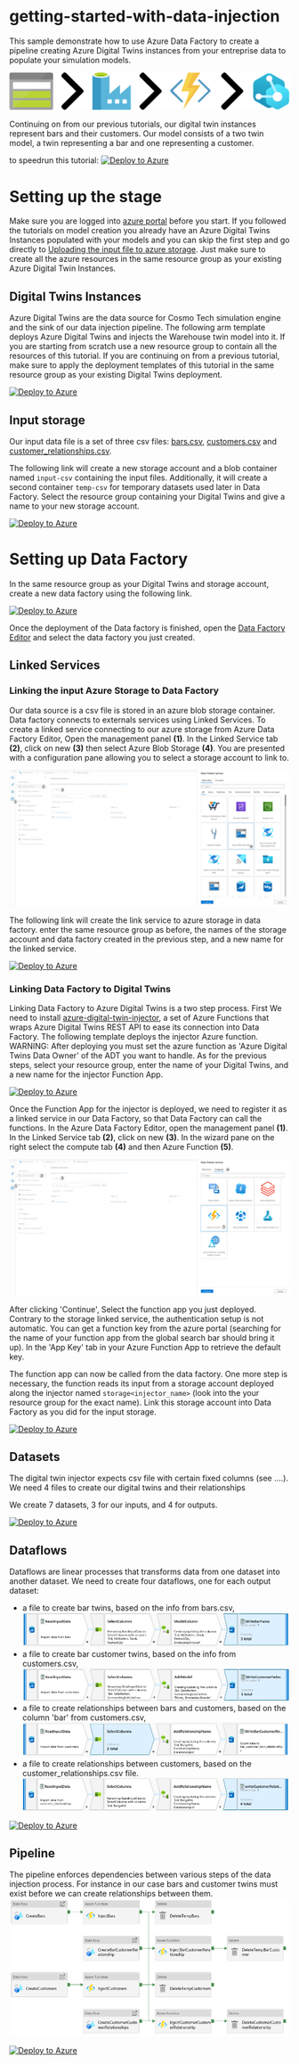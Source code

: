 # getting-started-with-data-injection

This sample demonstrate how to use Azure Data Factory to create a
pipeline creating Azure Digital Twins instances from your entreprise
data to populate your simulation models.

![Pipeline](assets/pipeline.png)

Continuing on from our previous tutorials, our digital twin instances
represent bars and their customers. Our model consists of a two twin
model, a twin representing a bar and one representing a customer.

to speedrun this tutorial: [![Deploy to Azure](https://aka.ms/deploytoazurebutton)](https://portal.azure.com/#create/Microsoft.Template/uri/https%3A%2F%2Fraw.githubusercontent.com%2FCosmo-Tech%2Fgetting-started-with-data-injection%2Fmain%2Farm%2Fazuredeploy.json)

# Setting up the stage

Make sure you are logged into [azure
portal](https://portal.azure.com) before you start. If you followed
the tutorials on model creation you already have an Azure Digital
Twins Instances populated with your models and you can skip the first
step and go directly to [Uploading the input file to azure
storage](#input-storage). Just make sure to create all
the azure resources in the same resource group as your existing Azure
Digital Twin Instances.

## Digital Twins Instances

Azure Digital Twins are the data source for Cosmo Tech
simulation engine and the sink of our data injection pipeline. The
following arm template deploys Azure Digital Twins and
injects the Warehouse twin model into it. If you are starting from
scratch use a new resource group to contain all the resources of this
tutorial. If you are continuing on from a previous tutorial, make sure
to apply the deployment templates of this tutorial in the same
resource group as your existing Digital Twins deployment.

[![Deploy to Azure](https://aka.ms/deploytoazurebutton)](https://portal.azure.com/#create/Microsoft.Template/uri/https%3A%2F%2Fraw.githubusercontent.com%2FCosmo-Tech%2Fgetting-started-with-data-injection%2Fmain%2Farm%2FdigitalTwinsInstancesTemplate.json)

## Input storage

Our input data file is a set of three csv files:
[bars.csv](assets/bars.csv), [customers.csv](assets/customers.csv) and
[customer\_relationships.csv](assets/customer_relationships.csv).

The following link will create a new storage account and a blob
container named `input-csv` containing the input files. Additionally,
it will create a second container `temp-csv` for temporary datasets
used later in Data Factory. Select the resource group containing your
Digital Twins and give a name to your new storage account.

[![Deploy to Azure](https://aka.ms/deploytoazurebutton)](https://portal.azure.com/#create/Microsoft.Template/uri/https%3A%2F%2Fraw.githubusercontent.com%2FCosmo-Tech%2Fgetting-started-with-data-injection%2Fmain%2Farm%2FinputStorageTemplate.json)

# Setting up Data Factory

In the same resource group as your Digital Twins and storage
account, create a new data factory using the following link.

[![Deploy to Azure](https://aka.ms/deploytoazurebutton)](https://portal.azure.com/#create/Microsoft.Template/uri/https%3A%2F%2Fraw.githubusercontent.com%2FCosmo-Tech%2Fgetting-started-with-data-injection%2Fmain%2Farm%2FdataFactoryTemplate.json)

Once the deployment of the Data factory is finished, open the [Data
Factory Editor](https://adf.azure.com/) and select the data factory
you just created.

## Linked Services
### Linking the input Azure Storage to Data Factory

Our data source is a csv file is stored in an azure blob storage
container. Data factory connects to externals services using Linked
Services. To create a linked service connecting to our azure storage
from Azure Data Factory Editor, Open the management panel **(1)**. In the
Linked Service tab **(2)**, click on new **(3)** then select Azure Blob
Storage **(4)**. You are presented with a configuration pane allowing you
to select a storage account to link to.

![Blob Storage Linked service configuration](assets/input-linked-service.png)

The following link will create the link service to azure storage in
data factory. enter the same resource group as before, the names of
the storage account and data factory created in the previous step, and
a new name for the linked service.

[![Deploy to Azure](https://aka.ms/deploytoazurebutton)](https://portal.azure.com/#create/Microsoft.Template/uri/https%3A%2F%2Fraw.githubusercontent.com%2FCosmo-Tech%2Fgetting-started-with-data-injection%2Fmain%2Farm%2FstorageLinkedServiceTemplate.json)

### Linking Data Factory to Digital Twins

Linking Data Factory to Azure Digital Twins is a two step
process. First We need to install
[azure-digital-twin-injector](https://github.com/Cosmo-Tech/azure-digital-twin-injector),
a set of Azure Functions that wraps Azure Digital Twins REST API to
ease its connection into Data Factory. The following template deploys
the injector Azure function. WARNING: After deploying you must set the azure
function as 'Azure Digital Twins Data Owner' of the ADT you want to handle.
As for the previous steps, select your resource group, enter the name of
your Digital Twins, and a new name for the injector Function App.

[![Deploy to Azure](https://aka.ms/deploytoazurebutton)](https://portal.azure.com/#create/Microsoft.Template/uri/https%3A%2F%2Fraw.githubusercontent.com%2FCosmo-Tech%2Fgetting-started-with-data-injection%2Fmain%2Farm%2FdigitalTwinInjectorTemplate.json)

Once the Function App for the injector is deployed, we need to
register it as a linked service in our Data Factory, so that Data
Factory can call the functions. In the Azure Data Factory Editor, open
the management panel **(1)**. In the Linked Service tab **(2)**, click
on new **(3)**. In the wizard pane on the right select the compute tab
**(4)** and then Azure Function **(5)**.

![Blob Storage Linked service configuration](assets/output-linked-service.png)

After clicking 'Continue', Select the function app you just
deployed. Contrary to the storage linked service, the authentication
setup is not automatic. You can get a function key from the azure
portal (searching for the name of your function app from the global
search bar should bring it up). In the 'App Key' tab in your Azure
Function App to retrieve the default key.

The function app can now be called from the data factory. One more
step is necessary, the function reads its input from a storage account
deployed along the injector named `storage<injector_name>` (look into
the your resource group for the exact name). Link this storage account
into Data Factory as you did for the input storage. 

[![Deploy to Azure](https://aka.ms/deploytoazurebutton)](https://portal.azure.com/#create/Microsoft.Template/uri/https%3A%2F%2Fraw.githubusercontent.com%2FCosmo-Tech%2Fgetting-started-with-data-injection%2Fmain%2Farm%2FfunctionsLinkedServiceTemplate.json)

## Datasets
 
The digital twin injector expects csv file with certain fixed columns (see ....). We need 4 files to create our digital twins and their relationships
  
We create 7 datasets, 3 for our inputs, and 4 for outputs.

[![Deploy to Azure](https://aka.ms/deploytoazurebutton)](https://portal.azure.com/#create/Microsoft.Template/uri/https%3A%2F%2Fraw.githubusercontent.com%2FCosmo-Tech%2Fgetting-started-with-data-injection%2Fmain%2Farm%2FdatasetsTemplate.json)

## Dataflows

Dataflows are linear processes that transforms data from one dataset
into another dataset. We need to create four dataflows, one for each
output dataset:

 - a file to create bar twins, based on the info from bars.csv,<br>
    ![Bar dataflow](assets/BarTwins.png)
 - a file to create bar customer twins, based on the info from customers.csv,<br>
    ![Customer dataflow](assets/CustomerTwins.png)
 - a file to create relationships between bars and customers, based on the column 'bar' from customers.csv,<br>
    ![Customer-Bar dataflow](assets/BarCustomerRelationship.png)
 - a file to create relationships between customers, based on the customer\_relationships.csv file.<br>
    ![Customer-Customer dataflow](assets/CustomerRelationship.png)

[![Deploy to Azure](https://aka.ms/deploytoazurebutton)](https://portal.azure.com/#create/Microsoft.Template/uri/https%3A%2F%2Fraw.githubusercontent.com%2FCosmo-Tech%2Fgetting-started-with-data-injection%2Fmain%2Farm%2FdataflowsTemplate.json)

## Pipeline

The pipeline enforces dependencies between various steps of the data injection process. For instance in our case bars and customer twins must exist before we can create relationships between them.<br>
![Customer dataflow](assets/factory_pipeline.png)

[![Deploy to Azure](https://aka.ms/deploytoazurebutton)](https://portal.azure.com/#create/Microsoft.Template/uri/https%3A%2F%2Fraw.githubusercontent.com%2FCosmo-Tech%2Fgetting-started-with-data-injection%2Fmain%2Farm%2FpipelineTemplate.json)
